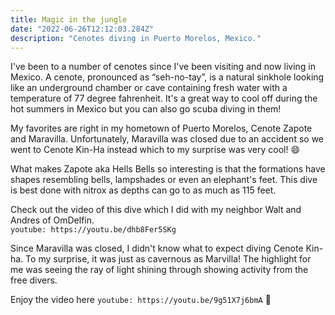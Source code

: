 ```yaml
---
title: Magic in the jungle
date: "2022-06-26T12:12:03.284Z"
description: "Cenotes diving in Puerto Morelos, Mexico."
---
```


I've been to a number of cenotes since I've been visiting and now living in Mexico. A cenote, pronounced as “seh-no-tay”, is a natural sinkhole looking like an underground chamber or cave containing fresh water with a temperature of 77 degree fahrenheit. It's a great way to cool off during the hot summers in Mexico but you can also go scuba diving in them!

My favorites are right in my hometown of Puerto Morelos, Cenote Zapote and Maravilla. Unfortunately, Maravilla was closed due to an accident so we went to Cenote Kin-Ha instead which to my surprise was very cool! :smile:

What makes Zapote aka Hells Bells so interesting is that the formations have shapes resembling bells, lampshades or even an elephant's feet. This dive is best done with nitrox as depths can go to as much as 115 feet.

Check out the video of this dive which I did with my neighbor Walt and Andres of OmDelfin.  
`youtube: https://youtu.be/dhb8Fer5SKg`

Since Maravilla was closed, I didn't know what to expect diving Cenote Kin-ha. To my surprise, it was just as cavernous as Marvilla! The highlight for me was seeing the ray of light shining through showing activity from the free divers.

Enjoy the video here `youtube: https://youtu.be/9g51X7j6bmA` :wave:
